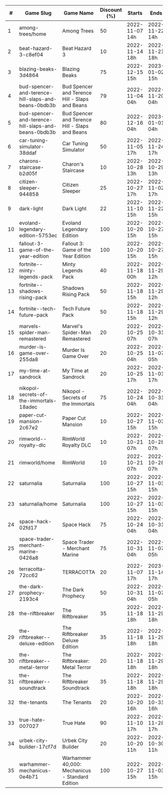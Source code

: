 |#|Game Slug|Game Name|Discount (%)|Starts|Ends|
|---|---|---|---|---|---|
|1|among-trees/home|Among Trees|50|2022-11-07 14h|2022-11-22 14h|
|2|beat-hazard-3-c8ef04|Beat Hazard 3|10|2022-11-14 18h|2022-11-21 18h|
|3|blazing-beaks-3d4864|Blazing Beaks|75|2022-12-15 15h|2023-01-02 15h|
|4|bud-spencer-and-terence-hill-slaps-and-beans-0bdb3b|Bud Spencer and Terence Hill - Slaps and Beans|79|2022-11-04 04h|2022-11-20 04h|
|5|bud-spencer-and-terence-hill-slaps-and-beans-0bdb3b|Bud Spencer and Terence Hill - Slaps and Beans|80|2022-12-16 04h|2023-01-01 04h|
|6|car-tuning-simulator-38ddaf|Car Tuning Simulator|50|2022-11-05 17h|2022-11-24 17h|
|7|charons-staircase-b2d05f|Charon's Staircase|10|2022-10-28 13h|2022-10-29 13h|
|8|citizen-sleeper-944858|Citizen Sleeper|25|2022-10-27 17h|2022-11-02 17h|
|9|dark-light|Dark Light|22|2022-11-10 15h|2022-11-22 15h|
|10|evoland-legendary-edition-5753ec|Evoland Legendary Edition|100|2022-10-20 15h|2022-10-27 15h|
|11|fallout-3-game-of-the-year-edition|Fallout 3: Game of the Year Edition|100|2022-10-20 15h|2022-10-27 15h|
|12|fortnite--minty-legends-pack|Minty Legends Pack|40|2022-11-18 00h|2022-11-29 12h|
|13|fortnite--shadows-rising-pack|Shadows Rising Pack|50|2022-11-18 15h|2022-11-29 12h|
|14|fortnite--tech-future-pack|Tech Future Pack|50|2022-11-18 15h|2022-11-29 12h|
|15|marvels-spider-man-remastered|Marvel's Spider-Man Remastered|20|2022-10-25 07h|2022-10-31 07h|
|16|murder-is-game-over-255da8|Murder Is Game Over|20|2022-10-25 04h|2022-11-07 05h|
|17|my-time-at-sandrock|My Time at Sandrock|20|2022-10-25 17h|2022-11-01 17h|
|18|nikopol-secrets-of-the-immortals-18adec|Nikopol - Secrets of the Immortals|75|2022-10-24 04h|2022-10-31 04h|
|19|paper-cut-mansion-2c67e2|Paper Cut Mansion|10|2022-10-27 15h|2022-11-03 15h|
|20|rimworld--royalty-dlc|RimWorld Royalty DLC|10|2022-10-21 07h|2022-10-28 07h|
|21|rimworld/home|RimWorld|10|2022-10-21 07h|2022-10-28 07h|
|22|saturnalia|Saturnalia|100|2022-10-27 15h|2022-11-03 15h|
|23|saturnalia/home|Saturnalia|100|2022-10-27 15h|2022-11-03 15h|
|24|space-hack-02fd17|Space Hack|75|2022-10-24 04h|2022-10-31 04h|
|25|space-trader-merchant-marine-0426a8|Space Trader - Merchant Marine|75|2022-10-31 04h|2022-11-07 05h|
|26|terracotta-72cc62|TERRACOTTA|20|2022-11-07 17h|2023-11-14 17h|
|27|the-dark-prophecy-2193c4|The Dark Prophecy|50|2022-10-31 04h|2022-11-07 05h|
|28|the-riftbreaker|The Riftbreaker|35|2022-11-18 18h|2022-11-29 18h|
|29|the-riftbreaker--deluxe-edition|The Riftbreaker Deluxe Edition|35|2022-11-18 18h|2022-11-29 18h|
|30|the-riftbreaker--metal-terror|The Riftbreaker: Metal Terror|20|2022-11-18 18h|2022-11-29 18h|
|31|the-riftbreaker--soundtrack|The Riftbreaker Soundtrack|35|2022-11-18 18h|2022-11-29 18h|
|32|the-tenants|The Tenants|20|2022-10-20 16h|2022-10-31 16h|
|33|true-hate-007027|True Hate|90|2022-11-10 17h|2022-11-28 17h|
|34|urbek-city-builder-17cf7d|Urbek City Builder|20|2022-10-20 11h|2022-10-30 11h|
|35|warhammer-mechanicus-0e4b71|Warhammer 40,000: Mechanicus - Standard Edition|100|2022-10-27 15h|2022-11-03 15h|
